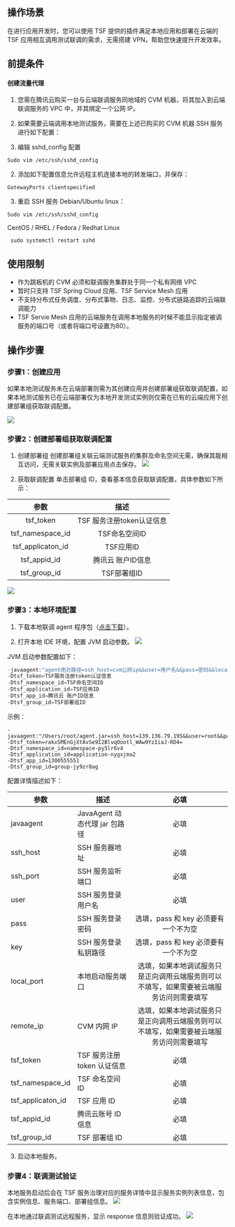 ## 操作场景     
在进行应用开发时，您可以使用 TSF 提供的插件满足本地应用和部署在云端的 TSF 应用相互调用测试联调的需求，无需搭建 VPN，帮助您快速提升开发效率。

## 前提条件

#### 创建流量代理
1. 您需在腾讯云购买一台与云端联调服务同地域的 CVM 机器，将其加入到云端联调服务的 VPC 中，并其绑定一个公网 IP。

2. 如果需要云端调用本地测试服务，需要在上述已购买的 CVM 机器 SSH 服务进行如下配置：
 1. 编辑 sshd_config 配置
```shell
Sudo vim /etc/ssh/sshd_config
```
 2. 添加如下配置信息允许远程主机连接本地的转发端口，并保存：
```shell
GatewayPorts clientspecified
```
 3. 重启 SSH 服务
Debian/Ubuntu linux：
```shell
Sudo vim /etc/ssh/sshd_config
```
CentOS / RHEL / Fedora / Redhat Linux 
``` Shell
 sudo systemctl restart sshd
```

## 使用限制
- 作为跳板机的 CVM 必须和联调服务集群处于同一个私有网络 VPC 
- 暂时只支持 TSF Spring Cloud 应用、TSF Service Mesh 应用
- 不支持分布式任务调度、分布式事物、日志、监控、分布式链路追踪的云端联调能力
- TSF Servie Mesh 应用的云端服务在调用本地服务的时候不能显示指定被调服务的端口号（或者将端口号设置为80）。

## 操作步骤
### 步骤1：创建应用
如果本地测试服务未在云端部署则需为其创建应用并创建部署组获取联调配置，如果本地测试服务已在云端部署仅为本地开发测试实例则仅需在已有的云端应用下创建部署组获取联调配置。

![](https://main.qcloudimg.com/raw/f37e974b21521432a57cbaf88fc3d91f.png)

### 步骤2：创建部署组获取联调配置
1. 创建部署组
创建部署组关联云端测试服务的集群及命名空间无需，确保其能相互访问，无需关联实例及部署应用点击保存。
![](https://main.qcloudimg.com/raw/d01e18ce172d6c9f25de1aca4b4e9c1c.png)

2. 获取联调配置
单击部署组 ID，查看基本信息获取联调配置，具体参数如下所示：

|       参数        |           描述            |
  | :---------------: | :-----------------------: |
  |     tsf_token     | TSF 服务注册token认证信息 |
  | tsf_namespace_id  |       TSF命名空间ID       |
  | tsf_applicaton_id |         TSF应用ID         |
  |   tsf_appid_id    |     腾讯云 账户ID信息     |
  |   tsf_group_id    |        TSF部署组ID        |

  ![](https://main.qcloudimg.com/raw/5f055cfb0000c549d89038b33a23c453.png)

### 步骤3：本地环境配置

1. 下载本地联调 agent 程序包（[点击下载](https://tsf-sdk-offline-install-1300555551.cos.ap-guangzhou.myqcloud.com/agent-2.0.jar "download")）。

2. 打开本地 IDE 环境，配置 JVM 启动参数。
![](https://main.qcloudimg.com/raw/b23ffb58e4487e21d5bbb30c848fdf67.png)

JVM 启动参数配置如下：
```java
-javaagent:"agent绝对路径=ssh_host=cvm公网ip&&user=用户名&&pass=密码&&local_port=本地服务启动端口&&remote_ip=cvm内网ip"
-Dtsf_token=TSF服务注册token认证信息
-Dtsf_namespace_id=TSF命名空间ID
-Dtsf_application_id=TSF应用ID
-Dtsf_app_id=腾讯云 账户ID信息
-Dtsf_group_id=TSF部署组ID
```

示例：
```
-javaagent:"/Users/root/agent.jar=ssh_host=139.136.79.195&&user=root&&pass=123456tt&&local_port=8080&&remote_ip=172.30.0.93"
-Dtsf_token=rakxSMEnGjXtAvSe9I2BlvqOootl_WAw9YzIiaJ-RD4= 
-Dtsf_namespace_id=namespace-py5lr6v4 
-Dtsf_application_id=application-nygxjma2
-Dtsf_app_id=1300555551 
-Dtsf_group_id=group-jy9zr8ag
```

配置详情描述如下：

| 参数              | 描述                       |                             必填                             |
| ----------------- | -------------------------- | :----------------------------------------------------------: |
| javaagent         | JavaAgent 动态代理 jar 包路径 |                             必填                             |
| ssh_host          | SSH 服务器地址              |                             必填                             |
| ssh_port          | SSH 服务监听端口            |                             必填                             |
| user              | SSH 服务登录用户名          |                             必填                             |
| pass              | SSH 服务登录密码            |              选填，pass 和 key 必须要有一个不为空               |
| key               | SSH 服务登录私钥路径        |              选填，pass 和 key 必须要有一个不为空               |
| local_port        | 本地启动服务端口           | 选填，如果本地调试服务只是正向调用云端服务则可以不填写，如果需要被云端服务访问则需要填写 |
| remote_ip         | CVM 内网 IP                | 选填，如果本地调试服务只是正向调用云端服务则可以不填写，如果需要被云端服务访问则需要填写 |
| tsf_token         | TSF 服务注册 token 认证信息  |                             必填                             |
| tsf_namespace_id  | TSF 命名空间 ID              |                             必填                             |
| tsf_applicaton_id | TSF 应用 ID                  |                             必填                             |
| tsf_appid_id      | 腾讯云账号 ID 信息          |                             必填                             |
| tsf_group_id      | TSF 部署组 ID                |                             必填                             |

3. 启动本地服务。

### 步骤4：联调测试验证

 本地服务启动后会在 TSF 服务治理对应的服务详情中显示服务实例列表信息，包含实例信息、服务端口、部署组信息。
![](https://main.qcloudimg.com/raw/98c94da1184b2c09c462239b989af15b.png)

在本地通过联调测试远程服务，显示 response 信息则验证成功。
![](https://main.qcloudimg.com/raw/a5597f52bcca95e4c4984e3d007cf1bb.png)

